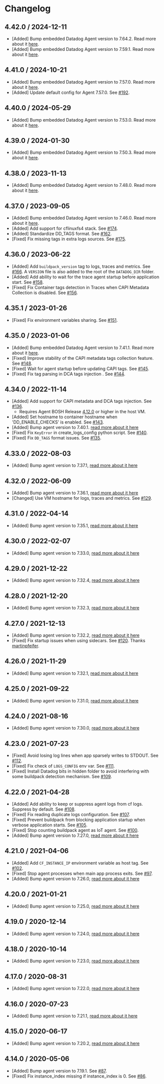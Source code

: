 # Changelog

## 4.42.0 / 2024-12-11

* [Added] Bump embedded Datadog Agent version to 7.64.2. Read more about it [here](https://github.com/DataDog/datadog-agent/blob/main/CHANGELOG.rst#7642--6642).
* [Added] Bump embedded Datadog Agent version to 7.59.1. Read more about it [here](https://github.com/DataDog/datadog-agent/blob/main/CHANGELOG.rst#7591).

## 4.41.0 / 2024-10-21

* [Added] Bump embedded Datadog Agent version to 7.57.0. Read more about it [here](https://github.com/DataDog/datadog-agent/blob/main/CHANGELOG.rst#7570).
* [Added] Update default config for Agent 7.57.0. See [#192](https://github.com/DataDog/datadog-cloudfoundry-buildpack/pull/192).

## 4.40.0 / 2024-05-29

* [Added] Bump embedded Datadog Agent version to 7.53.0. Read more about it [here](https://github.com/DataDog/datadog-agent/blob/main/CHANGELOG.rst#7530--6530).

## 4.39.0 / 2024-01-30

* [Added] Bump embedded Datadog Agent version to 7.50.3. Read more about it [here](https://github.com/DataDog/datadog-agent/blob/main/CHANGELOG.rst#7503--6503).

## 4.38.0 / 2023-11-13

* [Added] Bump embedded Datadog Agent version to 7.48.0. Read more about it [here](https://github.com/DataDog/datadog-agent/blob/main/CHANGELOG.rst#7480--6480).

## 4.37.0 / 2023-09-05

* [Added] Bump embedded Datadog Agent version to 7.46.0. Read more about it [here](https://github.com/DataDog/datadog-agent/blob/main/CHANGELOG.rst#7460--6460).
* [Added] Add support for cflinuxfs4 stack. See [#174](https://github.com/DataDog/datadog-cloudfoundry-buildpack/pull/174).
* [Added] Standardize DD_TAGS format. See [#162](https://github.com/DataDog/datadog-cloudfoundry-buildpack/pull/162).
* [Fixed] Fix missing tags in extra logs sources. See [#175](https://github.com/DataDog/datadog-cloudfoundry-buildpack/pull/175).

## 4.36.0 / 2023-06-22

* [Added] Add `buildpack_version` tag to logs, traces and metrics. See [#166](https://github.com/DataDog/datadog-cloudfoundry-buildpack/pull/166). A `VERSION` file is also added to the root of the `DATADOG_DIR` folder.
* [Added] Add ability to wait for the trace agent startup before application start. See [#158](https://github.com/DataDog/datadog-cloudfoundry-buildpack/pull/158).
* [Fixed] Fix Container tags detection in Traces when CAPI Metadata Collection is disabled. See [#156](https://github.com/DataDog/datadog-cloudfoundry-buildpack/pull/156).

## 4.35.1 / 2023-01-26

* [Fixed] Fix environment variables sharing. See [#151](https://github.com/DataDog/datadog-cloudfoundry-buildpack/pull/151).

## 4.35.0 / 2023-01-06

* [Added] Bump embedded Datadog Agent version to 7.41.1. Read more about it [here](https://github.com/DataDog/datadog-agent/blob/main/CHANGELOG.rst#7411--6411).
* [Fixed] Improve stability of the CAPI metadata tags collection feature. See [#148](https://github.com/DataDog/datadog-cloudfoundry-buildpack/pull/148).
* [Fixed] Wait for agent startup before updating CAPI tags. See [#145](https://github.com/DataDog/datadog-cloudfoundry-buildpack/pull/145).
* [Fixed] Fix tag parsing in DCA tags injection . See [#144](https://github.com/DataDog/datadog-cloudfoundry-buildpack/pull/144).

## 4.34.0 / 2022-11-14

* [Added] Add support for CAPI metadata and DCA tags injection. See [#136](https://github.com/DataDog/datadog-cloudfoundry-buildpack/pull/136).
  * Requires Agent BOSH Release [4.12.0](https://github.com/DataDog/datadog-agent-boshrelease/releases/tag/4.12.0) or higher in the host VM.
* [Added] Set hostname to container hostname when 'DD_ENABLE_CHECKS' is enabled. See [#143](https://github.com/DataDog/datadog-cloudfoundry-buildpack/pull/143).
* [Added] Bump agent version to 7.40.1. [read more about it here](https://github.com/DataDog/datadog-agent/blob/master/CHANGELOG.rst#7401--6401)
* [Fixed] Fix `KeyError` in create_logs_config python script. See [#140](https://github.com/DataDog/datadog-cloudfoundry-buildpack/pull/140).
* [Fixed] Fix `DD_TAGS` format issues. See [#135](https://github.com/DataDog/datadog-cloudfoundry-buildpack/pull/135).

## 4.33.0 / 2022-08-03

* [Added] Bump agent version to 7.37.1, [read more about it here](https://github.com/DataDog/datadog-agent/blob/master/CHANGELOG.rst#7371--6371)

## 4.32.0 / 2022-06-09

* [Added] Bump agent version to 7.36.1, [read more about it here](https://github.com/DataDog/datadog-agent/blob/master/CHANGELOG.rst#7361--6361)
* [Changed] Use VM hostname for logs, traces and metrics. See [#129](https://github.com/DataDog/datadog-cloudfoundry-buildpack/pull/129).

## 4.31.0 / 2022-04-14

* [Added] Bump agent version to 7.35.1, [read more about it here](https://github.com/DataDog/datadog-agent/blob/master/CHANGELOG.rst#7351--6351)

## 4.30.0 / 2022-02-07

* [Added] Bump agent version to 7.33.0, [read more about it here](https://github.com/DataDog/datadog-agent/blob/master/CHANGELOG.rst#7330--6330)

## 4.29.0 / 2021-12-22

* [Added] Bump agent version to 7.32.4, [read more about it here](https://github.com/DataDog/datadog-agent/blob/master/CHANGELOG.rst#7324--6324)

## 4.28.0 / 2021-12-20

* [Added] Bump agent version to 7.32.3, [read more about it here](https://github.com/DataDog/datadog-agent/blob/master/CHANGELOG.rst#7323--6323)

## 4.27.0 / 2021-12-13

* [Added] Bump agent version to 7.32.2, [read more about it here](https://github.com/DataDog/datadog-agent/blob/master/CHANGELOG.rst#7322--6322)
* [Fixed] Fix startup issues when using sidecars. See [#120](https://github.com/DataDog/datadog-cloudfoundry-buildpack/pull/120). Thanks [martinpfeifer](https://github.com/martinpfeifer).

## 4.26.0 / 2021-11-29

* [Added] Bump agent version to 7.32.1, [read more about it here](https://github.com/DataDog/datadog-agent/blob/master/CHANGELOG.rst#7321--6321)

## 4.25.0 / 2021-09-22

* [Added] Bump agent version to 7.31.0, [read more about it here](https://github.com/DataDog/datadog-agent/blob/master/CHANGELOG.rst#7310--6310)

## 4.24.0 / 2021-08-16

* [Added] Bump agent version to 7.30.0, [read more about it here](https://github.com/DataDog/datadog-agent/blob/master/CHANGELOG.rst#7300--6300)

## 4.23.0 / 2021-07-23

* [Fixed] Avoid losing log lines when app sparsely writes to STDOUT. See [#112](https://github.com/DataDog/datadog-cloudfoundry-buildpack/pull/112).
* [Fixed] Fix check of `LOGS_CONFIG` env var. See [#111](https://github.com/DataDog/datadog-cloudfoundry-buildpack/pull/111).
* [Fixed] Install Datadog bits in hidden folder to avoid interfering with some buildpack detection mechanism. See [#109](https://github.com/DataDog/datadog-cloudfoundry-buildpack/pull/109).

## 4.22.0 / 2021-04-28

* [Added] Add ability to keep or suppress agent logs from cf logs. Suppress by default. See [#108](https://github.com/DataDog/datadog-cloudfoundry-buildpack/pull/108).
* [Fixed] Fix reading duplicate logs configuration. See [#107](https://github.com/DataDog/datadog-cloudfoundry-buildpack/pull/107).
* [Fixed] Prevent buildpack from blocking application startup when verbose application starts. See [#105](https://github.com/DataDog/datadog-cloudfoundry-buildpack/pull/105).
* [Fixed] Stop counting buildpack agent as IoT agent. See [#100](https://github.com/DataDog/datadog-cloudfoundry-buildpack/pull/100).
* [Added] Bump agent version to 7.27.0, [read more about it here](https://github.com/DataDog/datadog-agent/blob/master/CHANGELOG.rst#7270--6270)

## 4.21.0 / 2021-04-06

* [Added] Add `CF_INSTANCE_IP` environment variable as host tag. See [#102](https://github.com/DataDog/datadog-cloudfoundry-buildpack/pull/102).
* [Fixed] Stop agent processes when main app process exits. See [#97](https://github.com/DataDog/datadog-cloudfoundry-buildpack/pull/97).
* [Added] Bump agent version to 7.26.0, [read more about it here](https://github.com/DataDog/datadog-agent/blob/master/CHANGELOG.rst#7260--6260)

## 4.20.0 / 2021-01-21

* [Added] Bump agent version to 7.25.0, [read more about it here](https://github.com/DataDog/datadog-agent/blob/master/CHANGELOG.rst#7250--6250)

## 4.19.0 / 2020-12-14

* [Added] Bump agent version to 7.24.0, [read more about it here](https://github.com/DataDog/datadog-agent/blob/master/CHANGELOG.rst#7240--6240)

## 4.18.0 / 2020-10-14

* [Added] Bump agent version to 7.23.0, [read more about it here](https://github.com/DataDog/datadog-agent/blob/master/CHANGELOG.rst#7230--6230)

## 4.17.0 / 2020-08-31

* [Added] Bump agent version to 7.22.0, [read more about it here](https://github.com/DataDog/datadog-agent/blob/master/CHANGELOG.rst#7220--6220)

## 4.16.0 / 2020-07-23

* [Added] Bump agent version to 7.21.1, [read more about it here](https://github.com/DataDog/datadog-agent/blob/master/CHANGELOG.rst#7211)

## 4.15.0 / 2020-06-17

* [Added] Bump agent version to 7.20.2, [read more about it here](https://github.com/DataDog/datadog-agent/blob/master/CHANGELOG.rst#7202)

## 4.14.0 / 2020-05-06

* [Added] Bump agent version to 7.19.1. See [#87](https://github.com/DataDog/datadog-cloudfoundry-buildpack/pull/87).
* [Fixed] Fix instance_index missing if instance_index is 0. See [#86](https://github.com/DataDog/datadog-cloudfoundry-buildpack/pull/86).
